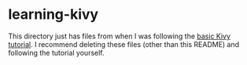 # learning-kivy

This directory just has files from when I was following the [basic Kivy tutorial](https://kivy.org/doc/stable/tutorials/pong.html). I recommend deleting these files (other than this README) and following the tutorial yourself.
